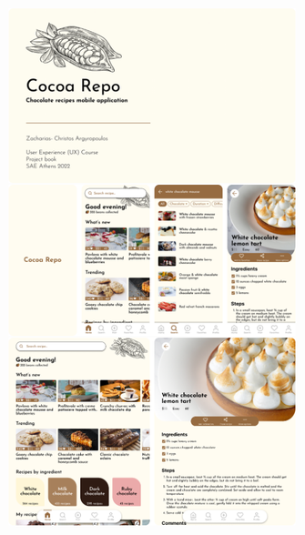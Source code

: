 <img src="./images/project-book-thumbnail.png">
<img src="./images/prototypes-mobile-thumbnail.png">
<img src="./images/prototypes-tablet-thumbnail.png">